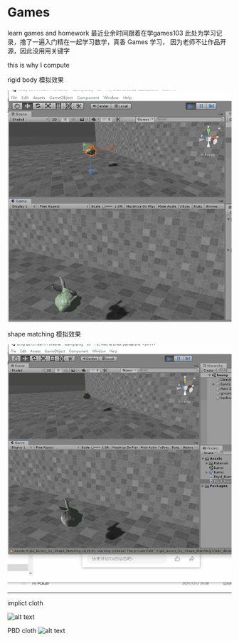 # Games
learn games and  homework 
最近业余时间跟着在学games103 此处为学习记录，撸了一遍入门精在一起学习数学，真香
Games 学习， 因为老师不让作品开源，因此没用用关键字


this is why I compute 

rigid body 模拟效果

![alt text](https://github.com/AvatarGuo/Games/blob/main/unity/03/Assets/gifs/rigid_body_physic.gif)


shape matching 模拟效果

![alt text](https://github.com/AvatarGuo/Games/blob/main/unity/03/Assets/gifs/shape_matching.gif)


***


implict cloth 

![alt text](https://github.com/AvatarGuo/Games/blob/main/unity/03/Assets/gifs/cloth_implict.gif)


PBD cloth 
![alt text](https://github.com/AvatarGuo/Games/blob/main/unity/03/Assets/gifs/cloth_pbd.gif)

